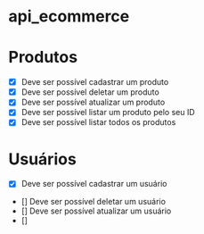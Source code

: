 # api_ecommerce

# Produtos

- [x] Deve ser possível cadastrar um produto 
- [x] Deve ser possível deletar um produto
- [x] Deve ser possível atualizar um produto
- [x] Deve ser possível listar um produto pelo seu ID
- [x] Deve ser possível listar todos os produtos

# Usuários

- [x] Deve ser possível cadastrar um usuário
- [] Deve ser possível deletar um usuário
- [] Deve ser possível atualizar um usuário
- [] 